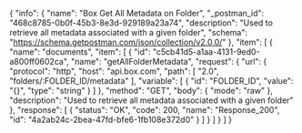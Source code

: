 {
  "info": {
    "name": "Box Get All Metadata on Folder",
    "_postman_id": "468c8785-0b0f-45b3-8e3d-929189a23a74",
    "description": "Used to retrieve all metadata associated with a given folder",
    "schema": "https://schema.getpostman.com/json/collection/v2.0.0/"
  },
  "item": [
    {
      "name": "documents",
      "item": [
        {
          "id": "c5cb41d5-a1aa-4131-9ed0-a800ff0602ca",
          "name": "getAllFolderMetadata",
          "request": {
            "url": {
              "protocol": "http",
              "host": "api.box.com",
              "path": [
                "2.0",
                "folders/:FOLDER_ID/metadata"
              ],
              "variable": [
                {
                  "id": "FOLDER_ID",
                  "value": "{}",
                  "type": "string"
                }
              ]
            },
            "method": "GET",
            "body": {
              "mode": "raw"
            },
            "description": "Used to retrieve all metadata associated with a given folder"
          },
          "response": [
            {
              "status": "OK",
              "code": 200,
              "name": "Response_200",
              "id": "4a2ab24c-2bea-47fd-bfe6-1fb108e372d0"
            }
          ]
        }
      ]
    }
  ]
}